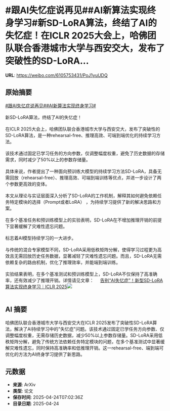 # #跟AI失忆症说再见##AI新算法实现终身学习#新SD-LoRA算法，终结了AI的失忆症！在ICLR 2025大会上，哈佛团队联合香港城市大学与西安交大，发布了突破性的SD-LoRA...

**URL**: https://weibo.com/6105753431/PoJ1yuUDQ

## 原始摘要

<a href="https://m.weibo.cn/search?containerid=231522type%3D1%26t%3D10%26q%3D%23%E8%B7%9FAI%E5%A4%B1%E5%BF%86%E7%97%87%E8%AF%B4%E5%86%8D%E8%A7%81%23&amp;extparam=%23%E8%B7%9FAI%E5%A4%B1%E5%BF%86%E7%97%87%E8%AF%B4%E5%86%8D%E8%A7%81%23" data-hide=""><span class="surl-text">#跟AI失忆症说再见#</span></a><a href="https://m.weibo.cn/search?containerid=231522type%3D1%26t%3D10%26q%3D%23AI%E6%96%B0%E7%AE%97%E6%B3%95%E5%AE%9E%E7%8E%B0%E7%BB%88%E8%BA%AB%E5%AD%A6%E4%B9%A0%23&amp;extparam=%23AI%E6%96%B0%E7%AE%97%E6%B3%95%E5%AE%9E%E7%8E%B0%E7%BB%88%E8%BA%AB%E5%AD%A6%E4%B9%A0%23" data-hide=""><span class="surl-text">#AI新算法实现终身学习#</span></a><br><br>新SD-LoRA算法，终结了AI的失忆症！<br><br>在ICLR 2025大会上，哈佛团队联合香港城市大学与西安交大，发布了突破性的SD-LoRA算法，是一种rehearsal-free、推理高效、可端到端优化的持续学习方法。<br><br>该技术通过固定已学习任务的方向参数，仅调整幅度权重，避免了历史数据的存储需求，同时减少了50%以上的参数存储量。<br><br>具体来说，作者提出了⼀种⾯向预训练⼤模型的持续学习⽅法SD-LoRA，具备⽆需回放（rehearsal-free）、推理⾼效、可端到端训练等优点，并进⼀步设计了两个参数更⾼效的变体。<br><br>本文从理论与实证层⾯深入分析了SD-LoRA的⼯作机制，解释其如何避免依赖任务特定模块的选择（Prompt或者LoRA） ，为持续学习提供了新的解决思路和⽅案。<br><br>在多个基准任务和预训练模型上的实验表明，SD-LoRA在不增加推理开销的前提下显著缓解了灾难性遗忘问题。<br><br>标志着AI模型持续学习的一大进步。<br><br>与传统的混合专家模型不同，SD-LoRA采用低秩矩阵分解，使得学习过程更为高效且无需回放历史任务数据，显著减轻了灾难性遗忘问题。而且，SD-LoRA无需依赖复杂的路由机制，优化了推理效率，并能端到端训练。<br><br>实验结果表明，在多个基准测试和预训练模型上，SD-LoRA不仅保持了高准确率，还有效减少了推理开销。详情请见文章： <a href="https://weibo.com/ttarticle/p/show?id=2309405158929490641116" data-hide=""><span class="url-icon"><img style="width: 1rem;height: 1rem" src="https://h5.sinaimg.cn/upload/2015/09/25/3/timeline_card_small_article_default.png" referrerpolicy="no-referrer"></span><span class="surl-text">告别“AI失忆症”！新型SD-LoRA算法实现终身学习｜ICLR 2025</span></a><img style="" src="https://tvax2.sinaimg.cn/large/006Fd7o3gy1i0rqxkuo5tj30fe08ojrm.jpg" referrerpolicy="no-referrer"><br><br>

## AI 摘要

哈佛团队联合香港城市大学与西安交大在ICLR 2025发布了突破性SD-LoRA算法，解决了AI持续学习中的"失忆症"问题。该技术通过固定已学任务方向参数、仅调整幅度权重，无需存储历史数据，减少50%以上参数存储量。SD-LoRA采用低秩矩阵分解，避免了传统方法依赖任务特定模块的问题，在多个基准测试中显著缓解灾难性遗忘，同时保持高准确率和低推理开销。这一rehearsal-free、端到端可优化的方法为AI终身学习提供了新思路。

## 元数据

- **来源**: ArXiv
- **类型**: 论文
- **保存时间**: 2025-04-24T07:02:36Z
- **目录日期**: 2025-04-24
